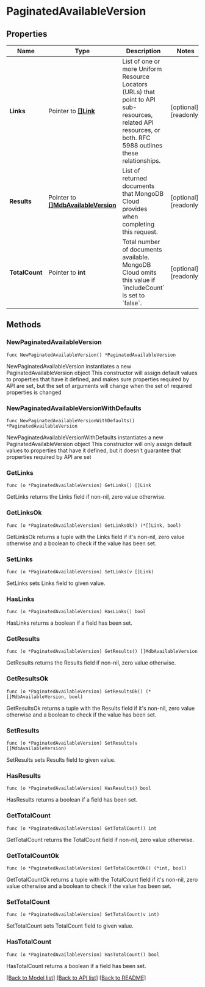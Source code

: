 # PaginatedAvailableVersion

## Properties

Name | Type | Description | Notes
------------ | ------------- | ------------- | -------------
**Links** | Pointer to [**[]Link**](Link.md) | List of one or more Uniform Resource Locators (URLs) that point to API sub-resources, related API resources, or both. RFC 5988 outlines these relationships. | [optional] [readonly] 
**Results** | Pointer to [**[]MdbAvailableVersion**](MdbAvailableVersion.md) | List of returned documents that MongoDB Cloud provides when completing this request. | [optional] [readonly] 
**TotalCount** | Pointer to **int** | Total number of documents available. MongoDB Cloud omits this value if &#x60;includeCount&#x60; is set to &#x60;false&#x60;. | [optional] [readonly] 

## Methods

### NewPaginatedAvailableVersion

`func NewPaginatedAvailableVersion() *PaginatedAvailableVersion`

NewPaginatedAvailableVersion instantiates a new PaginatedAvailableVersion object
This constructor will assign default values to properties that have it defined,
and makes sure properties required by API are set, but the set of arguments
will change when the set of required properties is changed

### NewPaginatedAvailableVersionWithDefaults

`func NewPaginatedAvailableVersionWithDefaults() *PaginatedAvailableVersion`

NewPaginatedAvailableVersionWithDefaults instantiates a new PaginatedAvailableVersion object
This constructor will only assign default values to properties that have it defined,
but it doesn't guarantee that properties required by API are set

### GetLinks

`func (o *PaginatedAvailableVersion) GetLinks() []Link`

GetLinks returns the Links field if non-nil, zero value otherwise.

### GetLinksOk

`func (o *PaginatedAvailableVersion) GetLinksOk() (*[]Link, bool)`

GetLinksOk returns a tuple with the Links field if it's non-nil, zero value otherwise
and a boolean to check if the value has been set.

### SetLinks

`func (o *PaginatedAvailableVersion) SetLinks(v []Link)`

SetLinks sets Links field to given value.

### HasLinks

`func (o *PaginatedAvailableVersion) HasLinks() bool`

HasLinks returns a boolean if a field has been set.
### GetResults

`func (o *PaginatedAvailableVersion) GetResults() []MdbAvailableVersion`

GetResults returns the Results field if non-nil, zero value otherwise.

### GetResultsOk

`func (o *PaginatedAvailableVersion) GetResultsOk() (*[]MdbAvailableVersion, bool)`

GetResultsOk returns a tuple with the Results field if it's non-nil, zero value otherwise
and a boolean to check if the value has been set.

### SetResults

`func (o *PaginatedAvailableVersion) SetResults(v []MdbAvailableVersion)`

SetResults sets Results field to given value.

### HasResults

`func (o *PaginatedAvailableVersion) HasResults() bool`

HasResults returns a boolean if a field has been set.
### GetTotalCount

`func (o *PaginatedAvailableVersion) GetTotalCount() int`

GetTotalCount returns the TotalCount field if non-nil, zero value otherwise.

### GetTotalCountOk

`func (o *PaginatedAvailableVersion) GetTotalCountOk() (*int, bool)`

GetTotalCountOk returns a tuple with the TotalCount field if it's non-nil, zero value otherwise
and a boolean to check if the value has been set.

### SetTotalCount

`func (o *PaginatedAvailableVersion) SetTotalCount(v int)`

SetTotalCount sets TotalCount field to given value.

### HasTotalCount

`func (o *PaginatedAvailableVersion) HasTotalCount() bool`

HasTotalCount returns a boolean if a field has been set.

[[Back to Model list]](../README.md#documentation-for-models) [[Back to API list]](../README.md#documentation-for-api-endpoints) [[Back to README]](../README.md)


